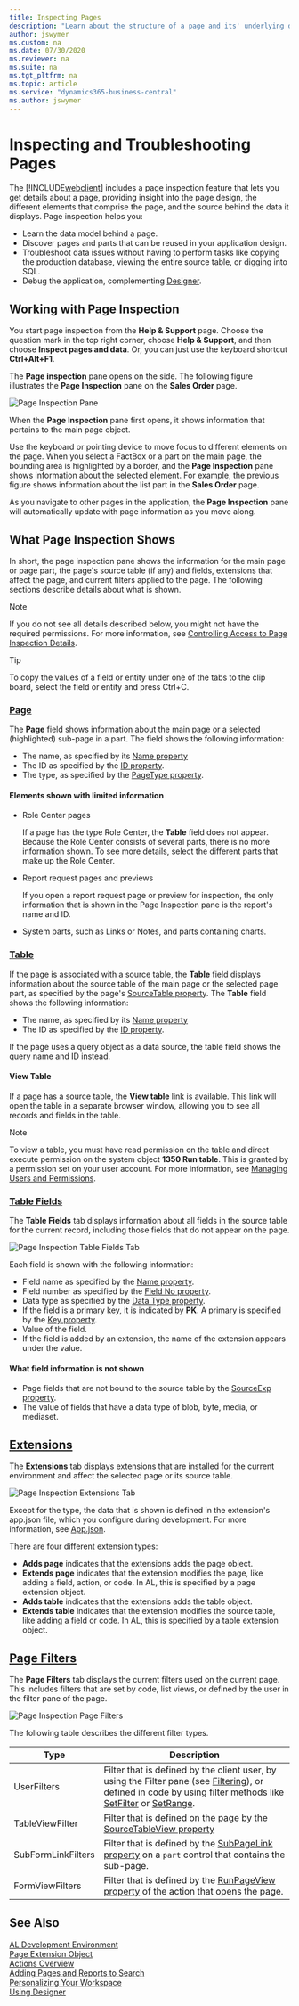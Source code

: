 ```yaml
---
title: Inspecting Pages
description: "Learn about the structure of a page and its' underlying data."
author: jswymer
ms.custom: na
ms.date: 07/30/2020
ms.reviewer: na
ms.suite: na
ms.tgt_pltfrm: na
ms.topic: article
ms.service: "dynamics365-business-central"
ms.author: jswymer
---
```


# Inspecting and Troubleshooting Pages

The [!INCLUDE[webclient](includes/webclient.md)] includes a page inspection feature that lets you get details about a page, providing insight into the page design, the different elements that comprise the page, and the source behind the data it displays. Page inspection helps you:

- Learn the data model behind a page.
- Discover pages and parts that can be reused in your application design.
- Troubleshoot data issues without having to perform tasks like copying the production database, viewing the entire source table, or digging into SQL.
- Debug the application, complementing [Designer](devenv-inclient-designer.md).

## Working with Page Inspection

You start page inspection from the **Help & Support** page. Choose the question mark in the top right corner, choose **Help & Support**, and then choose **Inspect pages and data**. Or, you can just use the keyboard shortcut **Ctrl+Alt+F1**.

The **Page inspection** pane opens on the side. The following figure illustrates the **Page Inspection** pane on the **Sales Order** page.

![Page Inspection Pane](media/page-inspection-example.png)

When the **Page Inspection** pane first opens, it shows information that pertains to the main page object.

Use the keyboard or pointing device to move focus to different elements on the page. When you select a FactBox or a part on the main page, the bounding area is highlighted by a border, and the **Page Inspection** pane shows information about the selected element. For example, the previous figure shows information about the list part in the **Sales Order** page.

As you navigate to other pages in the application, the **Page Inspection** pane will automatically update with page information as you move along.

## What Page Inspection Shows

In short, the page inspection pane shows the information for the main page or page part, the page's source table (if any) and fields, extensions that affect the page, and current filters applied to the page. The following sections describe details about what is shown.

> [!NOTE]
> If you do not see all details described below, you might not have the required permissions. For more information, see [Controlling Access to Page Inspection Details](/dynamics365/business-central/across-inspect-page?#controlling-access-to-page-inspection).

> [!TIP]
> To copy the values of a field or entity under one of the tabs to the clip board, select the field or entity and press Ctrl+C.

### [Page](#tab/page)

The **Page** field shows information about the main page or a selected (highlighted) sub-page in a part. The field shows the following information:

- The name, as specified by its [Name property](properties/devenv-name-property.md)
- The ID as specified by the [ID property](properties/devenv-id-property.md).
- The type, as specified by the [PageType property](properties/devenv-pagetype-property.md).


#### Elements shown with limited information  

- Role Center pages
    
    If a page has the type Role Center, the **Table** field does not appear. Because the Role Center consists of several parts, there is no more information shown. To see more details, select the different parts that make up the Role Center.

- Report request pages and previews

    If you open a report request page or preview for inspection, the only information that is shown in the Page Inspection pane is the report's name and ID.

- System parts, such as Links or Notes, and parts containing charts.


### [Table](#tab/table)

If the page is associated with a source table, the **Table** field displays information about the source table of the main page or the selected page part, as specified by the page's [SourceTable property](properties/devenv-sourcetable-property.md). The **Table** field shows the following information:

- The name, as specified by its [Name property](properties/devenv-name-property.md)
- The ID as specified by the [ID property](properties/devenv-id-property.md).

If the page uses a query object as a data source, the table field shows the query name and ID instead.

#### View Table

If a page has a source table, the **View table** link is available. This  link will open the table in a separate browser window, allowing you to see all records and fields in the table.

> [!NOTE]
> To view a table, you must have read permission on the table and direct execute permission on the system object **1350 Run table**. This is granted by a permission set on your user account. For more information, see [Managing Users and Permissions](/dynamics365/business-central/ui-how-users-permissions).

### [Table Fields](#tab/tablefields)

The **Table Fields** tab displays information about all fields in the source table for the current record, including those fields that do not appear on the page.

![Page Inspection Table Fields Tab](media/page-inspection-table-fields.png)

Each field is shown with the following information:

- Field name as specified by the [Name property](properties/devenv-name-property.md).
- Field number as specified by the [Field No property](properties/devenv-field-no.-property.md).
- Data type as specified by the [Data Type property](properties/devenv-data-type-property.md).
- If the field is a primary key, it is indicated by **PK**. A primary is  specified by the [Key property](properties/devenv-key-property.md).
- Value of the field.
- If the field is added by an extension, the name of the extension appears under the value.

#### What field information is not shown

- Page fields that are not bound to the source table by the [SourceExp property](properties/devenv-sourceexpr-property.md).
- The value of fields that have a data type of blob, byte, media, or mediaset.

## [Extensions](#tab/extensions)

The **Extensions** tab displays extensions that are installed for the current environment and affect the selected page or its source table.

![Page Inspection Extensions Tab](media/page-inspection-extensions.png)

Except for the type, the data that is shown is defined in the extension's app.json file, which you configure during development. For more information, see [App.json](devenv-json-files.md#Appjson).

There are four different extension types:

- **Adds page** indicates that the extensions adds the page object.
- **Extends page** indicates that the extension modifies the page, like adding a field, action, or code. In AL, this is specified by a page extension object.
- **Adds table** indicates that the extensions adds the table object.
- **Extends table** indicates that the extension modifies the source table, like adding a field or code. In AL, this is specified by a table extension object.  

## [Page Filters](#tab/pagefilters)

The **Page Filters** tab displays the current filters used on the current page. This includes filters that are set by code, list views, or defined by the user in the filter pane of the page.

![Page Inspection Page Filters](media/page-inspection-page-filters.png)

The following table describes the different filter types.

|Type|Description|
|----|-----------|
|UserFilters|Filter that is defined by the client user, by using the Filter pane (see [Filtering](/dynamics365/business-central/ui-enter-criteria-filters#Filtering)), or defined in code by using filter methods like [SetFilter](methods-auto/record/record-setfilter-method.md) or [SetRange](methods-auto/record/record-setrange-method.md).|
|TableViewFilter|Filter that is defined on the page by the [SourceTableView property](properties/devenv-sourcetableview-property.md)|
|SubFormLinkFilters|Filter that is defined by the [SubPageLink property](properties/devenv-subpagelink-property.md) on a `part` control that contains the sub-page.|
|FormViewFilters|Filter that is defined by the [RunPageView property](properties/devenv-runpageview-property.md) of the action that opens the page.|

## See Also

[AL Development Environment](devenv-reference-overview.md)  
[Page Extension Object](devenv-page-ext-object.md)  
[Actions Overview](devenv-actions-overview.md)  
[Adding Pages and Reports to Search](devenv-al-menusuite-functionality.md)  
[Personalizing Your Workspace](/dynamics365/business-central/ui-personalization-user)  
[Using Designer](devenv-inclient-designer.md)  
